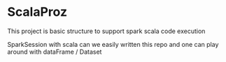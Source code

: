 # ScalaProz

This project is basic structure to support spark scala code execution


SparkSession with scala can we easily written this repo and one can play around with dataFrame / Dataset
